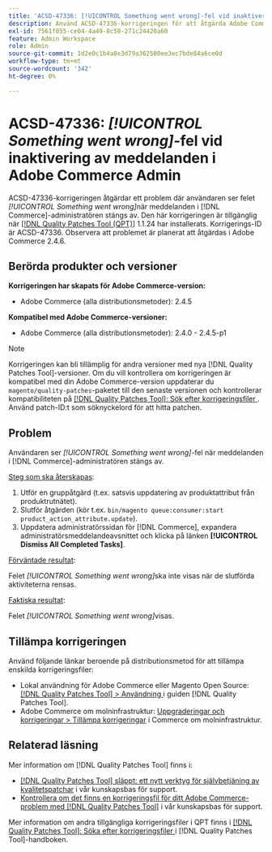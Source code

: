 ```yaml
---
title: 'ACSD-47336: [!UICONTROL Something went wrong]-fel vid inaktivering av meddelanden i Adobe Commerce Admin'
description: Använd ACSD-47336-korrigeringen för att åtgärda Adobe Commerce-problemet där användaren ser [!UICONTROL Something went wrong]-fel när meddelanden i  [!DNL Commerce] administratören stängs av.
exl-id: 7561f055-ce04-4a49-8c58-271c24420a60
feature: Admin Workspace
role: Admin
source-git-commit: 1d2e0c1b4a8e3d79a362500ee3ec7bde84a6ce0d
workflow-type: tm+mt
source-wordcount: '342'
ht-degree: 0%

---
```


# ACSD-47336: _[!UICONTROL Something went wrong]_-fel vid inaktivering av meddelanden i Adobe Commerce Admin

ACSD-47336-korrigeringen åtgärdar ett problem där användaren ser felet _[!UICONTROL Something went wrong]_&#x200B;när meddelanden i [!DNL Commerce]-administratören stängs av. Den här korrigeringen är tillgänglig när [[!DNL Quality Patches Tool (QPT)]](/help/announcements/adobe-commerce-announcements/magento-quality-patches-released-new-tool-to-self-serve-quality-patches.md) 1.1.24 har installerats. Korrigerings-ID är ACSD-47336. Observera att problemet är planerat att åtgärdas i Adobe Commerce 2.4.6.

## Berörda produkter och versioner

**Korrigeringen har skapats för Adobe Commerce-version:**

* Adobe Commerce (alla distributionsmetoder): 2.4.5

**Kompatibel med Adobe Commerce-versioner:**

* Adobe Commerce (alla distributionsmetoder): 2.4.0 - 2.4.5-p1

>[!NOTE]
>
>Korrigeringen kan bli tillämplig för andra versioner med nya [!DNL Quality Patches Tool]-versioner. Om du vill kontrollera om korrigeringen är kompatibel med din Adobe Commerce-version uppdaterar du `magento/quality-patches`-paketet till den senaste versionen och kontrollerar kompatibiliteten på [[!DNL Quality Patches Tool]: Sök efter korrigeringsfiler ](https://experienceleague.adobe.com/tools/commerce-quality-patches/index.html). Använd patch-ID:t som söknyckelord för att hitta patchen.

## Problem

Användaren ser _[!UICONTROL Something went wrong]_-fel när meddelanden i [!DNL Commerce]-administratören stängs av.

<u>Steg som ska återskapas</u>:

1. Utför en gruppåtgärd (t.ex. satsvis uppdatering av produktattribut från produktrutnätet).
1. Slutför åtgärden (kör t.ex. `bin/magento queue:consumer:start product_action_attribute.update`).
1. Uppdatera administratörssidan för [!DNL Commerce], expandera administratörsmeddelandeavsnittet och klicka på länken **[!UICONTROL Dismiss All Completed Tasks]**.

<u>Förväntade resultat</u>:

Felet _[!UICONTROL Something went wrong]_&#x200B;ska inte visas när de slutförda aktiviteterna rensas.

<u>Faktiska resultat</u>:

Felet _[!UICONTROL Something went wrong]_&#x200B;visas.

## Tillämpa korrigeringen

Använd följande länkar beroende på distributionsmetod för att tillämpa enskilda korrigeringsfiler:

* Lokal användning för Adobe Commerce eller Magento Open Source: [[!DNL Quality Patches Tool] > Användning ](https://experienceleague.adobe.com/docs/commerce-operations/tools/quality-patches-tool/usage.html) i guiden [!DNL Quality Patches Tool].
* Adobe Commerce om molninfrastruktur: [Uppgraderingar och korrigeringar > Tillämpa korrigeringar](https://experienceleague.adobe.com/docs/commerce-cloud-service/user-guide/develop/upgrade/apply-patches.html) i Commerce om molninfrastruktur.

## Relaterad läsning

Mer information om [!DNL Quality Patches Tool] finns i:

* [[!DNL Quality Patches Tool] släppt: ett nytt verktyg för självbetjäning av kvalitetspatchar](/help/announcements/adobe-commerce-announcements/magento-quality-patches-released-new-tool-to-self-serve-quality-patches.md) i vår kunskapsbas för support.
* [Kontrollera om det finns en korrigeringsfil för ditt Adobe Commerce-problem med  [!DNL Quality Patches Tool]](/help/support-tools/patches-available-in-qpt-tool/check-patch-for-magento-issue-with-magento-quality-patches.md) i vår kunskapsbas för support.

Mer information om andra tillgängliga korrigeringsfiler i QPT finns i [[!DNL Quality Patches Tool]: Söka efter korrigeringsfiler ](https://experienceleague.adobe.com/tools/commerce-quality-patches/index.html) i [!DNL Quality Patches Tool]-handboken.
